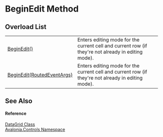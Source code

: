 # BeginEdit Method


## Overload List
<table>
<tr>
<td><a href="M_Avalonia_Controls_DataGrid_BeginEdit">BeginEdit()</a></td>
<td>Enters editing mode for the current cell and current row (if they're not already in editing mode).</td>
</tr>
<tr>
<td><a href="M_Avalonia_Controls_DataGrid_BeginEdit_1">BeginEdit(RoutedEventArgs)</a></td>
<td>Enters editing mode for the current cell and current row (if they're not already in editing mode).</td>
</tr>
</table>

## See Also


#### Reference
<a href="T_Avalonia_Controls_DataGrid">DataGrid Class</a>  
<a href="N_Avalonia_Controls">Avalonia.Controls Namespace</a>  
